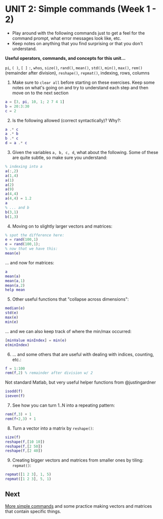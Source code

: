 # UNIT 2: Simple commands (Week 1 - 2)

- Play around with the following commands just to get a feel for the command prompt, what error messages look like, etc.
- Keep notes on anything that you find surprising or that you don't understand.

**Useful operators, commands, and concepts for this unit...**

``pi``, ``( )``, ``[ ]`` ``:``, ``whos``, ``size()``, ``rand()``, ``mean()``, ``std()``, ``min()``, ``max()``, ``rem()`` (remainder after division), ``reshape()``, ``repmat()``, indexing, rows, columns

1. Make sure to ``clear all`` before starting on these exercises. Keep some notes on what's going on and try to understand each step and then move on to the next section
  ```matlab
  a = [3, pi, 10, 1; 2 7 4 1]
  b = 20:3:30
  c = 2
  ```

2. Is the following allowed (correct syntactically)? Why?:
  ```matlab
  a .* c
  a .* b
  b .* c
  d = a .* c
  ```

3. Given the variables ``a, b, c, d``, what about the following. Some of these are quite subtle, so make sure you understand:
  ```matlab
  % indexing into a
  a(:,2)
  a(1,4)
  a(1)
  a(2)
  a(9)
  a(4,4)
  a(4,4) = 1.2
  a
  % ... and b
  b(3,1)
  b(1,3)
  ```

4. Moving on to slightly larger vectors and matrices:
  ```matlab
  % spot the difference here:
  e = rand(100,1)
  e = rand(100,1);
  % now that we have this:
  mean(e)
  ```
  ... and now for matrices:
  ```matlab
  a
  mean(a)
  mean(a,1)
  mean(a,2)
  help mean
  ```

5. Other useful functions that "collapse across dimensions":
  ```matlab
  median(e)
  std(e)
  max(e)
  min(e)
  ```
  ... and we can also keep track of where the min/max occurred:
  ```matlab
  [minValue minIndex] = min(e)
  e(minIndex)
  ```

6. ... and some others that are useful with dealing with indices, counting, etc.:
  ```matlab
  f = 1:100
  rem(f,2) % remainder after division w/ 2
  ```
  Not standard Matlab, but very useful helper functions from @justingardner
  ```matlab
  isodd(f)
  iseven(f)
  ```

7. See how you can turn 1..N into a repeating pattern:
  ```matlab
  rem(f,3) + 1
  rem(f+2,3) + 1
  ```

8. Turn a vector into a matrix by ``reshape()``:
  ```matlab
  size(f)
  reshape(f,[10 10])
  reshape(f,[2 50])
  reshape(f,[2 40])
  ```

9. Creating bigger vectors and matrices from smaller ones by tiling: ``repmat()``:
  ```matlab
  repmat([1 2 3], 1, 5)
  repmat([1 2 3], 5, 1)
  ```

##  Next

[More simple commands](03-moreSimpleCommands.md) and some practice making vectors and matrices that contain specific things.
